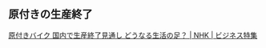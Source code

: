 ## 原付きの生産終了

[原付きバイク 国内で生産終了見通し どうなる生活の足？ | NHK | ビジネス特集](https://www3.nhk.or.jp/news/html/20240924/k10014590361000.html)
